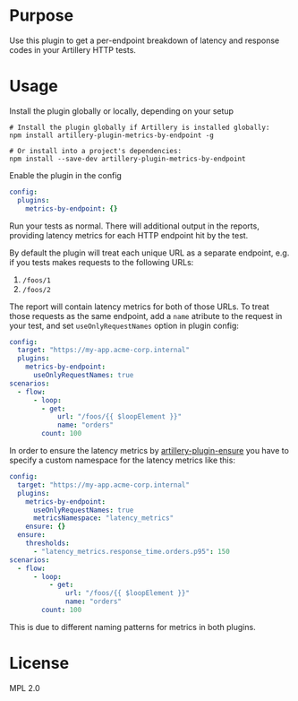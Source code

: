 # Purpose

Use this plugin to get a per-endpoint breakdown of latency and response codes in your Artillery HTTP tests.

# Usage

Install the plugin globally or locally, depending on your setup

```shell
# Install the plugin globally if Artillery is installed globally:
npm install artillery-plugin-metrics-by-endpoint -g

# Or install into a project's dependencies:
npm install --save-dev artillery-plugin-metrics-by-endpoint
```

Enable the plugin in the config

```yaml
config:
  plugins:
    metrics-by-endpoint: {}
```

Run your tests as normal. There will additional output in the reports, providing latency metrics for each HTTP endpoint hit by the test.

By default the plugin will treat each unique URL as a separate endpoint, e.g. if you tests makes requests to the following URLs:

1. `/foos/1`
2. `/foos/2`

The report will contain latency metrics for both of those URLs. To treat those requests as the same endpoint, add a `name` atribute to the request in your test, and set `useOnlyRequestNames` option in plugin config:

```yaml
config:
  target: "https://my-app.acme-corp.internal"
  plugins:
    metrics-by-endpoint:
      useOnlyRequestNames: true
scenarios:
  - flow:
      - loop:
        - get:
            url: "/foos/{{ $loopElement }}"
            name: "orders"
        count: 100
```

In order to ensure the latency metrics by [artillery-plugin-ensure](https://github.com/artilleryio/artillery-plugin-ensure) you have to specify a custom namespace for the latency metrics like this:

```yaml
config:
  target: "https://my-app.acme-corp.internal"
  plugins:
    metrics-by-endpoint:
      useOnlyRequestNames: true
      metricsNamespace: "latency_metrics"
    ensure: {}
  ensure:
    thresholds:
      - "latency_metrics.response_time.orders.p95": 150
scenarios:
  - flow:
      - loop:
          - get:
              url: "/foos/{{ $loopElement }}"
              name: "orders"
        count: 100
```

This is due to different naming patterns for metrics in both plugins.

# License

MPL 2.0
